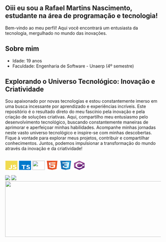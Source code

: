 ## Oiii eu sou a Rafael Martins Nascimento, estudante na área de programação e tecnologia!

<p>Bem-vindo ao meu perfil! Aqui você encontrará um entusiasta da tecnologia, mergulhado no mundo das inovações.</p>

<h2>Sobre mim</h2>
<ul><li>Idade: 19 anos</li><li>Faculdade: Engenharia de Software - Unaerp (4º semestre)</li></ul>

<h2>
Explorando o Universo Tecnológico: Inovação e Criatividade</h2>
<p>Sou apaixonado por novas tecnologias e estou constantemente imerso em uma busca incessante por aprendizado e experiências incríveis. Este repositório é o resultado direto do meu fascínio pela inovação e pela criação de soluções criativas. Aqui, compartilho meu entusiasmo pelo desenvolvimento tecnológico, buscando constantemente maneiras de aprimorar e aperfeiçoar minhas habilidades. Acompanhe minhas jornadas neste vasto universo tecnológico e inspire-se com minhas descobertas. Fique à vontade para explorar meus projetos, contribuir e compartilhar conhecimentos. Juntos, podemos impulsionar a transformação do mundo através da inovação e da criatividade!</p>

<div style="display: inline_block"><br>
  <img align="center" height="30" width="40" src="https://raw.githubusercontent.com/devicons/devicon/master/icons/javascript/javascript-plain.svg">
  <img align="center"  height="30" width="40" src="https://raw.githubusercontent.com/devicons/devicon/master/icons/typescript/typescript-plain.svg">
  <img align="center"  height="30" width="40" src="https://raw.githubusercontent.com/devicons/devicon/master/icons/angula/angula-original.svg">
  <img align="center" height="30" width="40" src="https://raw.githubusercontent.com/devicons/devicon/master/icons/html5/html5-original.svg">
  <img align="center" height="30" width="40" src="https://raw.githubusercontent.com/devicons/devicon/master/icons/css3/css3-original.svg">
  <img align="center"  height="30" width="40" src="https://raw.githubusercontent.com/devicons/devicon/master/icons/csharp/csharp-original.svg">
</div>

<br/>

 <div> 
  <a href = "mailto:rafael.martins.nascimento03@gmail.com"><img src="https://img.shields.io/badge/-Gmail-%23333?style=for-the-badge&logo=gmail&logoColor=white" target="_blank"></a>
  <a href="https://www.linkedin.com/in/rafael-martins-nascimento-95a24a223/" target="_blank"><img src="https://img.shields.io/badge/-LinkedIn-%230077B5?style=for-the-badge&logo=linkedin&logoColor=white" target="_blank"></a> 
</div>


<div>
<a href="https://github.com/seu-usuário-aqui">
<img height="180em" width="1100em"src="https://github-readme-stats.vercel.app/api/top-langs/?username=Rafinha003&layout=compact&langs_count=7&theme=dracula"/>
</div>
